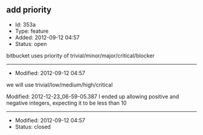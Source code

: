 ## add priority
+ Id: 353a
+ Type: feature
+ Added: 2012-09-12 04:57
+ Status: open

bitbucket uses priority of trivial/minor/major/critical/blocker

---
+ Modified: 2012-09-12 04:57

we will use trivial/low/medium/high/critical

Modified: 2012-12-23_06-59-05.387
I ended up allowing positive and negative integers, expecting it to be less than 10

---
+ Modified: 2012-09-12 04:57
+ Status: closed